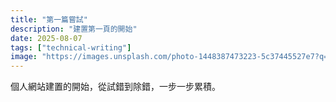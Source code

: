 ```yaml
---
title: "第一篇嘗試"
description: "建置第一頁的開始"
date: 2025-08-07
tags: ["technical-writing"]
image: "https://images.unsplash.com/photo-1448387473223-5c37445527e7?q=80&w=1800&auto=format&fit=crop&ixlib=rb-4.1.0&ixid=M3wxMjA3fDB8MHxwaG90by1wYWdlfHx8fGVufDB8fHx8fA%3D%3D"
---
```


個人網站建置的開始，從試錯到除錯，一步一步累積。